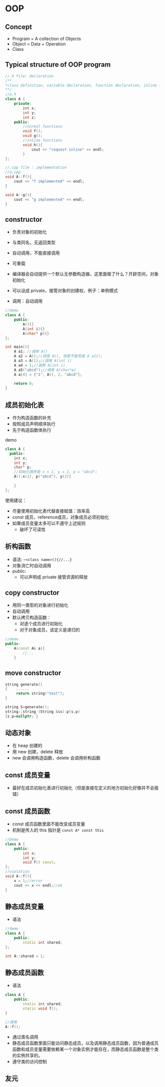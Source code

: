# OOP

## Concept

- Program = A collection of Objects
- Object = Data + Operation
- Class

## Typical structure of OOP program

```cpp
//.h file: declaration
/**
*class definition, variable declaration, function declaration, inline function
**/
//a.h
class A {
    private:
    	int x;
    	int y;
    	int z;
    public:
    	//normal functions
    	void f();
    	void g();
    	//inline functions
    	void h(){
            cout << "request inline" << endl;
        }
};
```

```cpp
//.cpp file : implementation
//a.cpp
void A::f(){
    cout << "f implemented" << endl;
}

void A::g(){
    cout << "g implemented" << endl;
}
```

## constructor

- 负责对象的初始化
- 与类同名，无返回类型
- 自动调用，不能直接调用
- 可重载
- 编译器会自动提供一个默认无参数构造器，这里面做了什么？开辟空间，对象初始化
- 可以设成 private，接管对象的创建权，例子：单例模式

- 调用：自动调用

```cpp
//demo
class A {
    public:
    	A(){}
    	A(int i){}
    	A(char* p){}
};

int main(){
    A a1; //调用 A()
    A a2 = A();//调用 A(), 但是不能写成 A a2();
    A a3 = A(1);//调用 A(int i)
    A a4 = 1;//调用 A(int i)
    A a5("abcd");//调用 A(char*p)
    A a[4] = {"1", A(), 2, "abcd"};
    
    return 0;
}
```

## 成员初始化表

- 作为构造函数的补充
- 按照成员声明顺序执行
- 先于构造函数体执行

demo

```cpp
class A {
  public:
    int x;
    int y;
    char* p;
    //初始化顺序是 x = 1, y = 2, p = "abcd";
    A():x(1), p("abcd"), y(2){
        
    }
};
```

使用建议：

- 尽量使用初始化表代替直接赋值：效率高
- const 成员，reference成员，对象成员必须初始化
- 如果成员变量太多可以不遵守上述规则
  - 破坏了可读性

## 析构函数

- 语法: `~<class name>(){//...}`
- 对象消亡时自动调用
- public:
  - 可以声明成 private 接管资源的释放

## copy constructor

- 用同一类型的对象进行初始化
- 自动调用
- 默认拷贝构造函数：
  - 对逐个成员进行初始化
  - 对于对象成员，该定义是递归的

```cpp
//demo
public:
	A(const A& a){
        //...
    }
```

## move constructor

```cpp
string generate()
{    ......
     return string("test");
}

string S=generate();
string::string (String &&s):p(s.p)
{s.p=nullptr; }
```

## 动态对象

- 在 heap 创建的
- 用 new 创建，delete 释放
- new 会调用构造函数，delete 会调用析构函数

## const 成员变量

- 最好在成员初始化表进行初始化（但是直接在定义的地方初始化好像并不会报错）

## const 成员函数

- const 成员函数里面不能改变成员变量
- 机制是传入的 this 指针是 `const A* const this`

```cpp
//Demo
class A {
    public:
    	int x;
    	int y;
    	void f() const;
};
//violation
void A::f(){
    x = 1;//error
    cout << x << endl;//ok
}
```

## 静态成员变量

- 语法

```cpp
//demo
class A {
    public:
    	static int shared;
};

int A::shared = 1;
```

## 静态成员函数

- 语法

```cpp
class A {
    public:
    	static int shared;
    	static void f();
}

//调用
A::f();
```

- 通过类名调用
- 静态成员函数里面只能访问静态成员，以及调用静态成员函数，因为普通成员函数和成员变量需要依赖某一个对象实例才能存在，而静态成员函数是整个类的实例共享的。
- 遵守类的访问控制

## 友元

